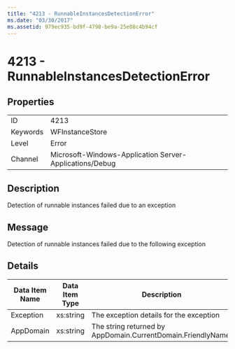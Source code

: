 ```yaml
---
title: "4213 - RunnableInstancesDetectionError"
ms.date: "03/30/2017"
ms.assetid: 979ec935-bd9f-4798-be9a-25e08c4b94cf
---
```

# 4213 - RunnableInstancesDetectionError
## Properties  


|||  
|-|-|  
|ID|4213|  
|Keywords|WFInstanceStore|  
|Level|Error|  
|Channel|Microsoft-Windows-Application Server-Applications/Debug|  

## Description  
 Detection of runnable instances failed due to an exception  

## Message  
 Detection of runnable instances failed due to the following exception  

## Details  


| Data Item Name | Data Item Type |                         Description                          |
|----------------|----------------|--------------------------------------------------------------|
|   Exception    |   xs:string    |           The exception details for the exception            |
|   AppDomain    |   xs:string    | The string returned by AppDomain.CurrentDomain.FriendlyName. |

